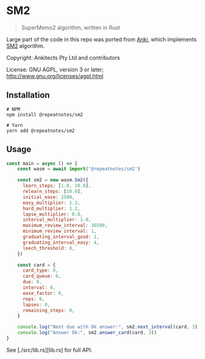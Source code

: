 SM2
===

> SuperMemo2 algorithm, written in Rust

Large part of the code in this repo was ported from [Anki][1], which
implements [SM2][2] algorithm.


Copyright: Ankitects Pty Ltd and contributors

License: GNU AGPL, version 3 or later; http://www.gnu.org/licenses/agpl.html


## Installation

```shell
# NPM
npm install @repeatnotes/sm2

# Yarn
yarn add @repeatnotes/sm2
```

## Usage

```javascript
const main = async () => {
    const wasm = await import('@repeatnotes/sm2')

    const sm2 = new wasm.Sm2({
      learn_steps: [1.0, 10.0],
      relearn_steps: [10.0],
      initial_ease: 2500,
      easy_multiplier: 1.3,
      hard_multiplier: 1.2,
      lapse_multiplier: 0.0,
      interval_multiplier: 1.0,
      maximum_review_interval: 36500,
      minimum_review_interval: 1,
      graduating_interval_good: 1,
      graduating_interval_easy: 4,
      leech_threshold: 8,
    })

    const card = {
      card_type: 0,
      card_queue: 0,
      due: 0,
      interval: 0,
      ease_factor: 0,
      reps: 0,
      lapses: 0,
      remaining_steps: 0,
    }

    console.log("Next due with Ok answer:", sm2.next_interval(card, 3))
    console.log("Answer Ok:", sm2.answer_card(card, 3))
}
```

See [./src/lib.rs][lib.rs] for full API.


[1]: https://github.com/ankitects/anki
[2]: https://www.supermemo.com/en/archives1990-2015/english/ol/sm2
